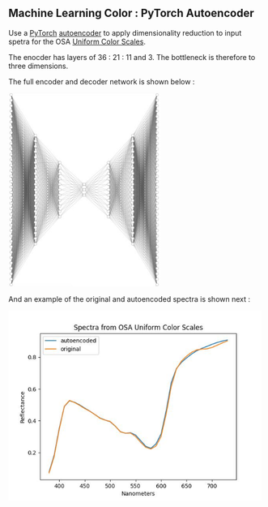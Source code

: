
## Machine Learning Color : PyTorch Autoencoder

Use a [PyTorch](https://pytorch.org) [autoencoder](https://en.wikipedia.org/wiki/Autoencoder) to apply dimensionality reduction to input spetra for the OSA [Uniform Color Scales](https://en.wikipedia.org/wiki/OSA-UCS).

The enocder has layers of 36 : 21 : 11 and 3. The bottleneck is therefore to three dimensions.

The full encoder and decoder network is shown below :

<img src="2410-autoencoder-36_21_11_3.jpg" width=300px>

And an example of the original and autoencoded spectra is shown next :

<img src="mlc_osa_ucs_autoencode-01.jpg" width=500px>

